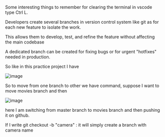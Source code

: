 Some interesting things to remember for clearing the terminal in vscode type Ctrl L.



Developers create several branches in version control system like git as for each new feature to isolate the work.

This allows them to develop, test, and refine the feature without affecting the main codebase

A dedicated branch can be created for fixing bugs or for urgent "hotfixes" needed in production.

So like in this practice project I have 

![image](https://github.com/user-attachments/assets/15462acc-4592-4851-acc1-0fca4acb710d)

So to move from one branch to other we have command, suppose I want to move movies branch and then 

![image](https://github.com/user-attachments/assets/5b8e4f65-49f8-45bf-b5cd-0c87ef86977f)


here I am switching from master branch to movies branch and then pushing it on github.

If I write git checkout -b "camera"   :     it will simply create a branch with camera name


